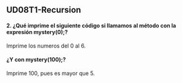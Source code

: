 ## UD08T1-Recursion

#### 2. ¿Qué imprime el siguiente código si llamamos al método con la expresión mystery(0);?

Imprime los numeros del 0 al 6.

#### ¿Y con mystery(100);?

Imprime 100, pues es mayor que 5.
